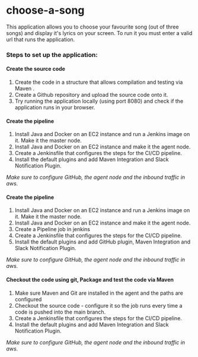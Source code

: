 # choose-a-song

This application allows you to choose your favourite song (out of three songs) and display it's lyrics on your screen.
To run it you must enter a valid url that runs the application.

### **Steps to set up the application:**  

#### **Create the source code**  
1. Create the code in a structure that allows compilation and testing via Maven .
2. Create a Github repository and upload the source code onto it.
3. Try running the application locally (using port 8080) and check if the application runs in your browser.

#### **Create the pipeline**
1. Install Java and Docker on an EC2 instance and run a Jenkins image on it. Make it the master node.
2. Install Java and Docker on an EC2 instance and make it the agent node.
3. Create a Jenkinsfile that configures the steps for the CI/CD pipeline.
4. Install the default plugins and add Maven Integration and Slack Notification Plugin.

*Make sure to configure GitHub, the agent node and the inbound traffic in aws.*

#### **Create the pipeline**
1. Install Java and Docker on an EC2 instance and run a Jenkins image on it. Make it the master node.
2. Install Java and Docker on an EC2 instance and make it the agent node.
3. Create a Pipeline job in jenkins
4. Create a Jenkinsfile that configures the steps for the CI/CD pipeline.
4. Install the default plugins and add GitHub plugin, Maven Integration and Slack Notification Plugin.

*Make sure to configure GitHub, the agent node and the inbound traffic in aws.*

#### **Checkout the code using git, Package and test the code via Maven**
1. Make sure Maven and Git are installed in the agent and the paths are configured
2. Checkout the source code - configure it so the job runs every time a code is pushed into the main branch.
3. Create a Jenkinsfile that configures the steps for the CI/CD pipeline.
4. Install the default plugins and add Maven Integration and Slack Notification Plugin.

*Make sure to configure GitHub, the agent node and the inbound traffic in aws.*


